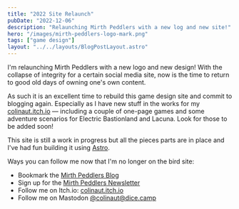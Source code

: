 ```yaml
---
title: "2022 Site Relaunch"
pubDate: "2022-12-06"
description: "Relaunching Mirth Peddlers with a new log and new site!"
hero: "/images/mirth-peddlers-logo-mark.png"
tags: ["game design"]
layout: "../../layouts/BlogPostLayout.astro"
---
```


I'm relaunching Mirth Peddlers with a new logo and new design! With the collapse of integrity for a certain social media site, now is the time to return to good old days of owning one's own content.

As such it is an excellent time to rebuild this game design site and commit to blogging again. Especially as I have new stuff in the works for my [colinaut.itch.io](https://colinaut.itch.io/) — including a couple of one-page games and some adventure scenarios for Electric Bastionland and Lacuna. Look for those to be added soon!

This site is still a work in progress but all the pieces parts are in place and I've had fun building it using [Astro](https://astro.build).

Ways you can follow me now that I'm no longer on the bird site:

* Bookmark the [Mirth Peddlers Blog](/posts)
* Sign up for the [Mirth Peddlers Newsletter](http://eepurl.com/ifz4nz)
* Follow me on Itch.io: [colinaut.itch.io](https://colinaut.itch.io/)
* Follow me on Mastodon [@colinaut@dice.camp](https://dice.camp/@colinaut)